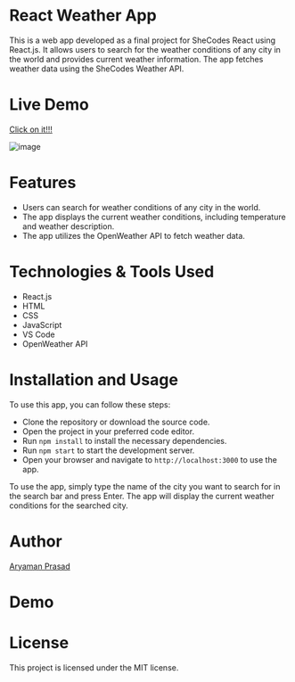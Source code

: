 # React Weather App
This is a web app developed as a final project for SheCodes React using React.js. It allows users to search for the weather conditions of any city in the world and provides current weather information. The app fetches weather data using the SheCodes Weather API.

# Live Demo
<a href="https://aryaman0777.github.io/react-weather-app/">Click on it!!!</a>

![image](https://github.com/aryaman0777/react-weather-app/assets/108079468/c634b52a-af90-479e-a4ff-842292a0e060)

# Features
- Users can search for weather conditions of any city in the world.
- The app displays the current weather conditions, including temperature and weather description.
- The app utilizes the OpenWeather API to fetch weather data.

# Technologies & Tools Used
- React.js
- HTML
- CSS
- JavaScript
- VS Code
- OpenWeather API

# Installation and Usage
To use this app, you can follow these steps:

- Clone the repository or download the source code.
- Open the project in your preferred code editor.
- Run  `npm install` to install the necessary dependencies.
- Run `npm start` to start the development server.
- Open your browser and navigate to `http://localhost:3000` to use the app.

To use the app, simply type the name of the city you want to search for in the search bar and press Enter. The app will display the current weather conditions for the searched city.

# Author
<a href="https://www.linkedin.com/in/aryaman-prasad-05986820a/">Aryaman Prasad </a>

# Demo

# License
This project is licensed under the MIT license.
